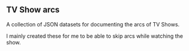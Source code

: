 ## TV Show arcs

A collection of JSON datasets for documenting the arcs of TV Shows.

I mainly created these for me to be able to skip arcs while watching the show.
